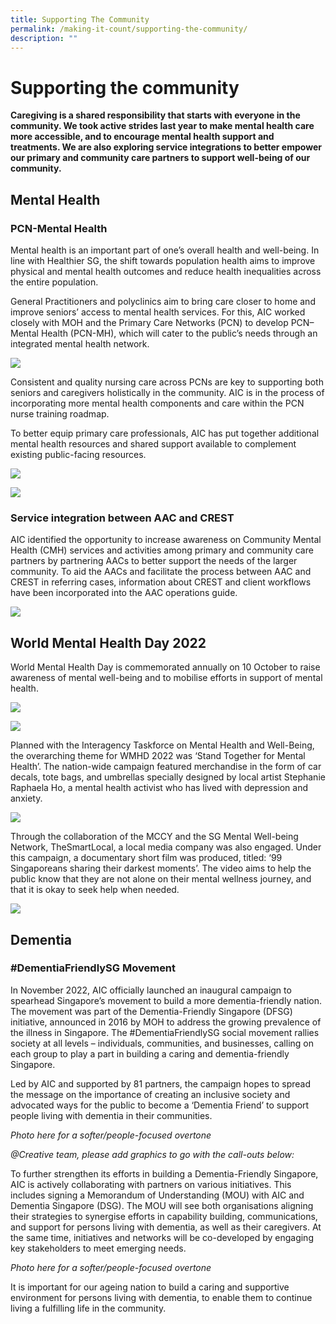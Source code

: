 ```yaml
---
title: Supporting The Community
permalink: /making-it-count/supporting-the-community/
description: ""
---
```

# Supporting the community
**Caregiving is a shared responsibility that starts with everyone in the community. We took active strides last year to make mental health care more accessible, and to encourage mental health support and treatments. We are also exploring service integrations to better empower our primary and community care partners to support well-being of our community.**

## Mental Health
### PCN-Mental Health
Mental health is an important part of one’s overall health and well-being. In line with Healthier SG, the shift towards population health aims to improve physical and mental health outcomes and reduce health inequalities across the entire population.  

General Practitioners and polyclinics aim to bring care closer to home and improve seniors’ access to mental health services. For this, AIC worked closely with MOH and the Primary Care Networks (PCN) to develop PCN–Mental Health (PCN-MH), which will cater to the public’s needs through an integrated mental health network.

![](/images/pcn-mh-initiative-aims-t0.png)

Consistent and quality nursing care across PCNs are key to supporting both seniors and caregivers holistically in the community. AIC is in the process of incorporating more mental health components and care within the PCN nurse training roadmap.

To better equip primary care professionals, AIC has put together additional mental health resources and shared support available to complement existing public-facing resources.  

![](/images/20-pcn-nurses.png)

![](/images/10-pcns-230-pcn-gps.png)


### Service integration between AAC and CREST
AIC identified the opportunity to increase awareness on Community Mental Health (CMH) services and activities among primary and community care partners by partnering AACs to better support the needs of the larger community. To aid the AACs and facilitate the process between AAC and CREST in referring cases, information about CREST and client workflows have been incorporated into the AAC operations guide.

![](/images/better-service-integration-aac-crest.png)

## World Mental Health Day 2022
World Mental Health Day is commemorated annually on 10 October to raise awareness of mental well-being and to mobilise efforts in support of mental health.

![](/images/aic-30-partners-60-activities.png)

![](/images/dementia-photo.png)

Planned with the Interagency Taskforce on Mental Health and Well-Being, the overarching theme for WMHD 2022 was ‘Stand Together for Mental Health’. The nation-wide campaign featured merchandise in the form of car decals, tote bags, and umbrellas specially designed by local artist Stephanie Raphaela Ho, a mental health activist who has lived with depression and anxiety.

![](/images/stand-together-for-mental-health.png)

Through the collaboration of the MCCY and the SG Mental Well-being Network, TheSmartLocal, a local media company was also engaged. Under this campaign, a documentary short film was produced, titled: ‘99 Singaporeans sharing their darkest moments’. The video aims to help the public know that they are not alone on their mental wellness journey, and that it is okay to seek help when needed.

![](/images/world-mental-health-day-2022.png)

## Dementia
### \#DementiaFriendlySG Movement
In November 2022, AIC officially launched an inaugural campaign to spearhead Singapore’s movement to build a more dementia-friendly nation. The movement was part of the Dementia-Friendly Singapore (DFSG) initiative, announced in 2016 by MOH to address the growing prevalence of the illness in Singapore. The #DementiaFriendlySG social movement rallies society at all levels – individuals, communities, and businesses, calling on each group to play a part in building a caring and dementia-friendly Singapore. 

Led by AIC and supported by 81 partners, the campaign hopes to spread the message on the importance of creating an inclusive society and advocated ways for the public to become a ‘Dementia Friend’ to support people living with dementia in their communities.

*Photo here for a softer/people-focused overtone*

*@Creative team, please add graphics to go with the call-outs below:*

To further strengthen its efforts in building a Dementia-Friendly Singapore, AIC is actively collaborating with partners on various initiatives. This includes signing a Memorandum of Understanding (MOU) with AIC and Dementia Singapore (DSG). The MOU will see both organisations aligning their strategies to synergise efforts in capability building, communications, and support for persons living with dementia, as well as their caregivers. At the same time, initiatives and networks will be co-developed by engaging key stakeholders to meet emerging needs. 

*Photo here for a softer/people-focused overtone*

It is important for our ageing nation to build a caring and supportive environment for persons living with dementia, to enable them to continue living a fulfilling life in the community.